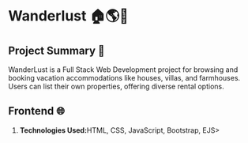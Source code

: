 <h1>Wanderlust 🏠🌎🎉</h1>

<h2>Project Summary 📄</h2>
<p>WanderLust is a Full Stack Web Development project for browsing and booking vacation accommodations like houses, villas, and farmhouses. Users can list their own properties, offering diverse rental options. </p>

<h2>Frontend 🌐</h2>
<ol>
  <li><b>Technologies Used:</b>HTML, CSS, JavaScript, Bootstrap, EJS></li>
</ol>

